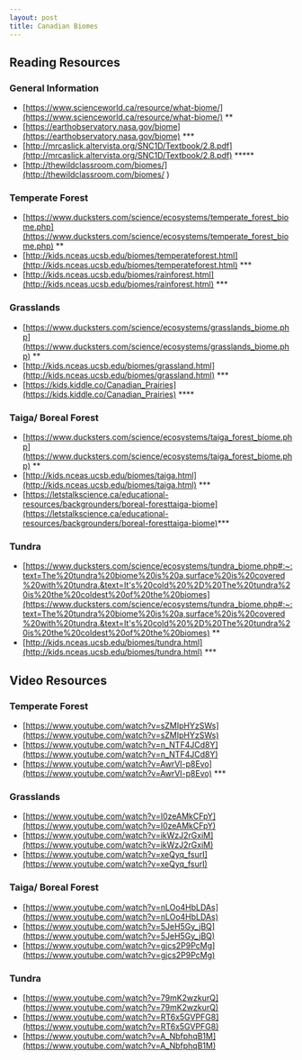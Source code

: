 ```yaml
---
layout: post
title: Canadian Biomes
---
```


## Reading Resources

### General Information
- [https://www.scienceworld.ca/resource/what-biome/](https://www.scienceworld.ca/resource/what-biome/) **
- [https://earthobservatory.nasa.gov/biome](https://earthobservatory.nasa.gov/biome) ***
- [http://mrcaslick.altervista.org/SNC1D/Textbook/2.8.pdf](http://mrcaslick.altervista.org/SNC1D/Textbook/2.8.pdf) *****
- [http://thewildclassroom.com/biomes/](http://thewildclassroom.com/biomes/ )

### Temperate Forest
- [https://www.ducksters.com/science/ecosystems/temperate_forest_biome.php](https://www.ducksters.com/science/ecosystems/temperate_forest_biome.php) **
- [http://kids.nceas.ucsb.edu/biomes/temperateforest.html](http://kids.nceas.ucsb.edu/biomes/temperateforest.html) ***
- [http://kids.nceas.ucsb.edu/biomes/rainforest.html](http://kids.nceas.ucsb.edu/biomes/rainforest.html) ***

### Grasslands
- [https://www.ducksters.com/science/ecosystems/grasslands_biome.php](https://www.ducksters.com/science/ecosystems/grasslands_biome.php) **
- [http://kids.nceas.ucsb.edu/biomes/grassland.html](http://kids.nceas.ucsb.edu/biomes/grassland.html) ***
- [https://kids.kiddle.co/Canadian_Prairies](https://kids.kiddle.co/Canadian_Prairies) ****

### Taiga/ Boreal Forest
- [https://www.ducksters.com/science/ecosystems/taiga_forest_biome.php](https://www.ducksters.com/science/ecosystems/taiga_forest_biome.php) **  
- [http://kids.nceas.ucsb.edu/biomes/taiga.html](http://kids.nceas.ucsb.edu/biomes/taiga.html) ***
- [https://letstalkscience.ca/educational-resources/backgrounders/boreal-foresttaiga-biome](https://letstalkscience.ca/educational-resources/backgrounders/boreal-foresttaiga-biome)*** 

### Tundra
- [https://www.ducksters.com/science/ecosystems/tundra_biome.php#:~:text=The%20tundra%20biome%20is%20a,surface%20is%20covered%20with%20tundra.&text=It's%20cold%20%2D%20The%20tundra%20is%20the%20coldest%20of%20the%20biomes](https://www.ducksters.com/science/ecosystems/tundra_biome.php#:~:text=The%20tundra%20biome%20is%20a,surface%20is%20covered%20with%20tundra.&text=It's%20cold%20%2D%20The%20tundra%20is%20the%20coldest%20of%20the%20biomes) **
- [http://kids.nceas.ucsb.edu/biomes/tundra.html](http://kids.nceas.ucsb.edu/biomes/tundra.html) *** 

## Video Resources

### Temperate Forest
- [https://www.youtube.com/watch?v=sZMIpHYzSWs](https://www.youtube.com/watch?v=sZMIpHYzSWs)
- [https://www.youtube.com/watch?v=n_NTF4JCd8Y](https://www.youtube.com/watch?v=n_NTF4JCd8Y)
- [https://www.youtube.com/watch?v=AwrVI-p8Evo](https://www.youtube.com/watch?v=AwrVI-p8Evo) ***

### Grasslands
- [https://www.youtube.com/watch?v=I0zeAMkCFpY](https://www.youtube.com/watch?v=I0zeAMkCFpY)
- [https://www.youtube.com/watch?v=ikWzJ2rGxiM](https://www.youtube.com/watch?v=ikWzJ2rGxiM)
- [https://www.youtube.com/watch?v=xeQyq_fsurI](https://www.youtube.com/watch?v=xeQyq_fsurI)

### Taiga/ Boreal Forest
- [https://www.youtube.com/watch?v=nLOo4HbLDAs](https://www.youtube.com/watch?v=nLOo4HbLDAs)
- [https://www.youtube.com/watch?v=5JeH5Gy_jBQ](https://www.youtube.com/watch?v=5JeH5Gy_jBQ)
- [https://www.youtube.com/watch?v=gjcs2P9PcMg](https://www.youtube.com/watch?v=gjcs2P9PcMg)

### Tundra
- [https://www.youtube.com/watch?v=79mK2wzkurQ](https://www.youtube.com/watch?v=79mK2wzkurQ)
- [https://www.youtube.com/watch?v=RT6x5GVPFG8](https://www.youtube.com/watch?v=RT6x5GVPFG8) 
- [https://www.youtube.com/watch?v=A_NbfphqB1M](https://www.youtube.com/watch?v=A_NbfphqB1M)    
